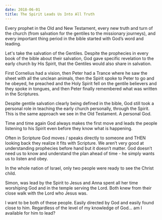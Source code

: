 ```yaml
---
date: 2018-06-01
title: The Spirit Leads Us Into All Truth
---
```


Every prophet in the Old and New Testament, every new truth and turn of the church (from salvation for the gentiles to the missionary journeys), and every important thing period in the bible started with God’s word and leading.

Let's take the salvation of the Gentiles. Despite the prophecies in every book of the bible about their salvation, God gave specific revelation to the early church by His Spirit, that the Gentiles would also share in salvation.

First Cornelius had a vision, then Peter had a Trance where he saw the sheet with all the unclean animals, then the Spirit spoke to Peter to go and he obeyed, he preached and the Holy Spirit fell on the gentile believers and they spoke in tongues, and then Peter finally remembered what was written in the Scriptures.

Despite gentile salvation clearly being defined in the bible, God still took a personal role in teaching the early church personally, through the Spirit. This is the same approach we see in the Old Testament. A personal God.

Time and time again God always makes the first move and leads the people listening to his Spirit even before they know what is happening.

Often in Scripture God moves / speaks directly to someone and THEN looking back they realize it fits with Scripture. We aren’t very good at understanding prophecies before hand but it doesn’t matter. God doesn’t need us to know and understand the plan ahead of time - he simply wants us to listen and obey.

In the whole nation of Israel, only two people were ready to see the Christ child.

Simon, was lead by the Spirit to Jesus and Anna spent all her time worshiping God and in the temple serving the Lord. Both knew from their close walk with the Lord who Jesus was.

I want to be both of these people. Easily directed by God and easily found close to him. Regardless of the level of my knowledge of God... am I available for him to lead?
